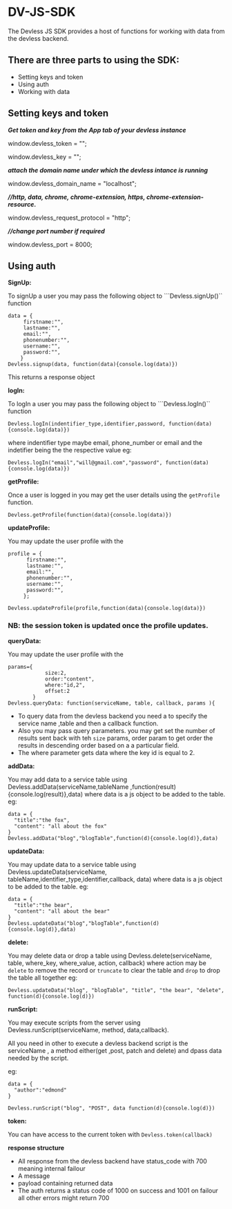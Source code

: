 # DV-JS-SDK
The Devless JS SDK provides a host of functions for working with data from the devless backend.

## There are three parts to using the SDK:
* Setting keys and token
* Using auth
* Working with data

## Setting keys and token

***Get token and key from the App tab of your devless instance***

window.devless_token = "";

window.devless_key = "";

***attach the domain name under which the devless intance is running*** 

window.devless_domain_name = "localhost";

***//http, data, chrome, chrome-extension, https, chrome-extension-resource.***

window.devless_request_protocol = "http";

***//change port number if required***

window.devless_port = 8000;

## Using auth
**SignUp:**

To signUp a user you may pass the following object to ```Devless.signUp()`` function 

 ```
 data = {
      firstname:"",
      lastname:"",
      email:"",
      phonenumber:"",
      username:"",
      password:"",
     }
Devless.signup(data, function(data){console.log(data)})

```
This returns a response object 

**logIn:**

To logIn a user you may pass the following object to ```Devless.logIn()`` function 

```
Devless.logIn(indentifier_type,identifier,password, function(data){console.log(data)})
```
where indentifier type maybe email, phone_number or email 
and the indetifier  being the the respective value eg:

```
Devless.logIn("email","will@gmail.com","password", function(data){console.log(data)})
```

**getProfile:**

Once a user is logged in you may get the user details using the ``getProfile`` function. 

```
Devless.getProfile(function(data){console.log(data)})
```
**updateProfile:**

You may update the user profile with the 

```
profile = {
      firstname:"",
      lastname:"",
      email:"",
      phonenumber:"",
      username:"",
      password:"",
     };
     
Devless.updateProfile(profile,function(data){console.log(data)})

```
### NB: the session token is updated once the profile updates.

**queryData:**

You may update the user profile with the 

```
params={
			size:2,
			order:"content",
			where:"id,2",
			offset:2
		}     
Devless.queryData: function(serviceName, table, callback, params ){

```

* To query data from the devless backend you need a to specify the service name ,table and then a callback function.
* Also you may pass query parameters. you may get set the number of results sent back with teh ``size`` params,
order param to get order the results in descending order based on a a particular field.
* The where parameter gets data where the key id is equal to 2.

**addData:**

You may add data to a service table using  Devless.addData(serviceName,tableName ,function(result){console.log(result)},data)
where data is a js object to be added to the table.
eg:

```
data = {
  "title":"the fox",
  "content": "all about the fox"
}
Devless.addData("blog","blogTable",function(d){console.log(d)},data)
```
**updateData:**

You may update data to a service table using  Devless.updateData(serviceName, tableName,identifier_type,identifier,callback, data)
where data is a js object to be added to the table.
eg:

```
data = {
  "title":"the bear",
  "content": "all about the bear"
}
Devless.updateData("blog","blogTable",function(d){console.log(d)},data)
```
**delete:**

You may delete data or drop a table using  Devless.delete(serviceName, table, where_key, where_value, action, callback)
where action may be ``delete`` to remove the record or ``truncate`` to clear the table and  ``drop`` to drop the table all together
eg:

```
Devless.updateData("blog", "blogTable", "title", "the bear", "delete", function(d){console.log(d)})
```

**runScript:**

You may execute scripts from the server using   Devless.runScript(serviceName, method, data,callback).

All you need in other to execute a devless backend script is the serviceName , a method either(get ,post, patch and delete)
and dpass data needed by the script.

eg:

```
data = {
  "author":"edmond"
}

Devless.runScript("blog", "POST", data function(d){console.log(d)})
```
**token:**

You can have access to the current token with ``Devless.token(callback)``

**response structure**
* All response from the devless backend have status_code with 700 meaning internal failour
* A message
* payload containing returned data
* The auth returns a status code of 1000 on success and 1001 on failour all other errors might return 700
